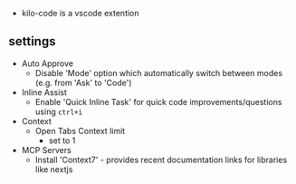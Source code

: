 - kilo-code is a vscode extention

## settings
- Auto Approve
	- Disable 'Mode' option which automatically switch between modes (e.g. from 'Ask' to 'Code')
- Inline Assist
	- Enable 'Quick Inline Task' for quick code improvements/questions using `ctrl+i`
- Context
	- Open Tabs Context limit
		- set to 1
- MCP Servers
	- Install 'Context7' - provides recent documentation links for libraries like nextjs